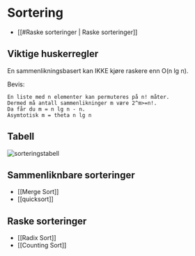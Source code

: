 # Sortering

* [[#Raske sorteringer | Raske sorteringer]]

## Viktige huskerregler

En sammenlikningsbasert kan IKKE kjøre raskere enn O(n lg n).

Bevis:
```
En liste med n elementer kan permuteres på n! måter.
Dermed må antall sammenlikninger m være 2^m>=n!.
Da får du m = n lg n - n.
Asymtotisk m = theta n lg n
```



## Tabell
![sorteringstabell](bilder/SorteringsKjøreTid.PNG)

## Sammenliknbare sorteringer
-	[[Merge Sort]]
-	[[quicksort]]

## Raske sorteringer
- [[Radix Sort]]
- [[Counting Sort]]
